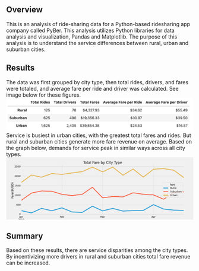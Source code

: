 ## Overview
This is an analysis of ride-sharing data for a Python-based ridesharing app company called PyBer. This analysis utilizes Python libraries for data analysis and visualization, Pandas and Matplotlib. The purpose of this analysis is to understand the service differences between rural, urban and suburban cities. 
## Results
The data was first grouped by city type, then total rides, drivers, and fares were totaled, and average fare per ride and driver was calculated. See image below for these figures.
![PyBer summary](Challenge/analysis/PyBer_summary.png)
Service is busiest in urban cities, with the greatest total fares and rides. But rural and suburban cities generate more fare revenue on average. Based on the graph below, demands for service peak in similar ways across all city types.
![Total fare by city type](Challenge/analysis/PyBer_fare_summary.png)
## Summary
Based on these results, there are service disparities among the city types. By incentivizing more drivers in rural and suburban cities total fare revenue can be increased.
